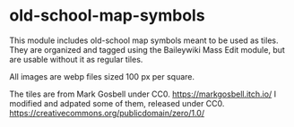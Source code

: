 # old-school-map-symbols
 
This module includes old-school map symbols meant to be used as tiles. They are organized and tagged using the Baileywiki Mass Edit module, but are usable without it as regular tiles. 

All images are webp files sized 100 px per square.

The tiles are from Mark Gosbell under CC0. https://markgosbell.itch.io/ I modified and adpated some of them, released under CC0. https://creativecommons.org/publicdomain/zero/1.0/